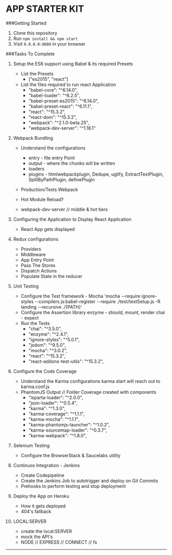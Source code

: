 # APP STARTER KIT

###Getting Started
1. Clone this repository
2. Run `npm install && npm start`
3. Visit `0.0.0.0:8080` in your browser

###Tasks To Complete
1. Setup the ES6 support using Babel & its required Presets
    * List the Presets
        * ["es2015", "react"]
    * List the files required to run react Application
        * "babel-core": "^6.14.0",
        * "babel-loader": "^6.2.5",
        * "babel-preset-es2015": "^6.14.0",
        * "babel-preset-react": "^6.11.1",
        * "react": "^15.3.2",
        * "react-dom": "^15.3.2",
        * "webpack": "^2.1.0-beta.25",
        * "webpack-dev-server": "^1.16.1"

2. Webpack Bundling
    * Understand the configurations
        * entry - file entry Point
        * output - where the chunks will be written
        * loaders
        * plugins - htmlwebpackplugin, Dedupe, uglify, ExtractTextPlugin, SplitByPathPlugin, definePlugin

    * Production/Tests Webpack
    * Hot Module Reload?
    * webpack-dev-server // middle & hot tiers

3. Configuring the Application to Display React Application
    * React App gets displayed

4. Redux configurations
    * Providers
    * Middleware
    * App Entry Point
    * Pass The Stores
    * Dispatch Actions
    * Populate State in the reducer

5. Unit Testing
    * Configure the Test framework - Mocha
        'mocha --require ignore-styles --compilers js:babel-register --require ./test/testSetup.js -R landing --recursive ./{PATH}'
    * Configure the Assertion library
        enzyme - should, mount, render
        chai - expect
    * Run the Tests
        * "chai": "^3.5.0",
        * "enzyme": "^2.4.1",
        * "ignore-styles": "^5.0.1",
        * "jsdom": "^9.5.0",
        * "mocha": "^3.0.2",
        * "react": "^15.3.2",
        * "react-addons-test-utils": "^15.3.2",

6. Configure the Code Coverage
    * Understand the Karma configurations
        karma start will reach out to karma.conf.js
    * PhantomJS Output // Folder Coverage created with components
        * "isparta-loader": "^2.0.0",
        * "json-loader": "^0.5.4",
        * "karma": "^1.3.0",
        * "karma-coverage": "^1.1.1",
        * "karma-mocha": "^1.1.1",
        * "karma-phantomjs-launcher": "^1.0.2",
        * "karma-sourcemap-loader": "^0.3.7",
        * "karma-webpack": "^1.8.0",

7. Selenium Testing
    * Configure the BrowserStack & Saucelabs utility

8. Continuos Integration - Jenkins
    * Create Codepipeline
    * Create the Jenkins Job to autotrigger and deploy on Git Commits
    * Prehooks to perform testing and stop deployment

9. Deploy the App on Heroku
    * How it gets deployed
    * 404's fallback

10. LOCAL:SERVER
    * create the local:SERVER
    * mock the API's
    * NODE // EXPRESS // CONNECT // fs

---------------
